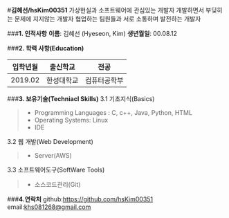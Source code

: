 #**김혜선/hsKim00351**
가상현실과 소프트웨어에 관심있는 개발자
개발하면서 부딪히는 문제에 지지않는 개발자
협업하는 팀원들과 서로 소통하며 발전하는 개발자

###**1. 인적사항**
**이름**: 김혜선 (Hyeseon, Kim)
**생년월일**: 00.08.12

###**2. 학력 사항(Education)**

| 입학년월  | 출신학교      |     전공      |
|---------- |------------   |:------------: |
| 2019.02   | 한성대학교    | 컴퓨터공학부  |

###**3. 보유기술(Techniacl Skills)**
3.1 기초지식(Basics)
>+ Programming Languages : C, c++, Java, Python, HTML
>+ Operating Systems: Linux
>+ IDE

3.2 웹 개발(Web Development)
>+ Server(AWS)

3.3 소프트웨어도구(SoftWare Tools)
>+ 소스코드관리(Git)

###**4.연락처**
github:<https://github.com/hsKim00351>
email:<khs081268@gmail.com>

